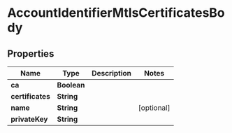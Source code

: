 # AccountIdentifierMtlsCertificatesBody

## Properties
Name | Type | Description | Notes
------------ | ------------- | ------------- | -------------
**ca** | **Boolean** |  | 
**certificates** | **String** |  | 
**name** | **String** |  |  [optional]
**privateKey** | **String** |  | 
